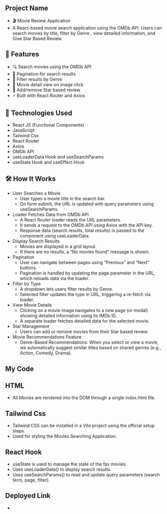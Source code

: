## Project Name
- 🎬 Movie Review Application
- A React-based movie search application using the OMDb API. Users can search movies by title, filter by Genre , view detailed information, and Give Star Based Review.

## 🚀 Features
- 🔍 Search movies using the OMDb API
- 🧭 Pagination for search results
- 🎯 Filter results by Genre
- 📄 Movie detail view on image click
- 💾 Add/remove Star based review
- ⚡ Built with React Router and Axios

## 🧱 Technologies Used
- React JS (Functional Components)
- JavaScript
- Tailwind Css
- React Router
- Axios
- OMDb API
- useLoaderData Hook and useSearchParams 
- useState Hook and useEffect Hook

## 🛠️ How It Works
- User Searches a Movie
    - User types a movie title in the search bar.
    - On form submit, the URL is updated with query parameters using useSearchParams.
- Loader Fetches Data from OMDb API
    - A React Router loader reads the URL parameters.
    - It sends a request to the OMDb API using Axios with the API key.
    - Response data (search results, total results) is passed to the component using useLoaderData.
- Display Search Results
    - Movies are displayed in a grid layout.
    - If there are no results, a "No movies found" message is shown.
- Pagination
    - User can navigate between pages using “Previous” and “Next” buttons.
    - Pagination is handled by updating the page parameter in the URL, which reloads data via the loader.
- Filter by Type
    - A dropdown lets users filter results by Genre.
    - Selected filter updates the type in URL, triggering a re-fetch via loader.
- View Movie Details
    - Clicking on a movie image navigates to a new page (or modal) showing detailed information using its IMDb ID.
    - A separate loader fetches detailed data for the selected movie.
- Star Management
    - Users can add or remove movies from their Star based review.
- Movie Recommendations Feature
    - Genre-Based Recommendations: When you select or view a movie, we automatically suggest similar titles based on shared genres (e.g., Action, Comedy, Drama).

## My Code 
## HTML
- All Movies are rendered into the DOM through a single index.html file.

## Tailwind Css
- Tailwind CSS can be installed in a Vite project using the official setup steps.
- Used for styling the Movies Searching Application.

## React Hook 
- useState is used to manage the state of the fav movies.
- Uses useLoaderData() to display search results.
- Uses useSearchParams() to read and update query parameters (search term, page, filter).

## Deployed Link
- 